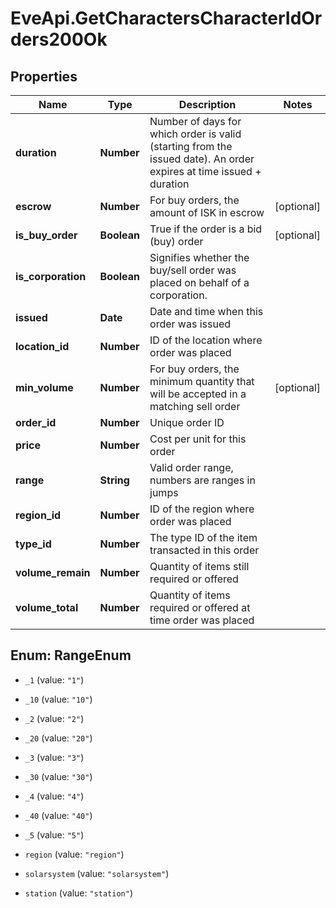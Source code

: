 # EveApi.GetCharactersCharacterIdOrders200Ok

## Properties
Name | Type | Description | Notes
------------ | ------------- | ------------- | -------------
**duration** | **Number** | Number of days for which order is valid (starting from the issued date). An order expires at time issued + duration | 
**escrow** | **Number** | For buy orders, the amount of ISK in escrow | [optional] 
**is_buy_order** | **Boolean** | True if the order is a bid (buy) order | [optional] 
**is_corporation** | **Boolean** | Signifies whether the buy/sell order was placed on behalf of a corporation. | 
**issued** | **Date** | Date and time when this order was issued | 
**location_id** | **Number** | ID of the location where order was placed | 
**min_volume** | **Number** | For buy orders, the minimum quantity that will be accepted in a matching sell order | [optional] 
**order_id** | **Number** | Unique order ID | 
**price** | **Number** | Cost per unit for this order | 
**range** | **String** | Valid order range, numbers are ranges in jumps | 
**region_id** | **Number** | ID of the region where order was placed | 
**type_id** | **Number** | The type ID of the item transacted in this order | 
**volume_remain** | **Number** | Quantity of items still required or offered | 
**volume_total** | **Number** | Quantity of items required or offered at time order was placed | 


<a name="RangeEnum"></a>
## Enum: RangeEnum


* `_1` (value: `"1"`)

* `_10` (value: `"10"`)

* `_2` (value: `"2"`)

* `_20` (value: `"20"`)

* `_3` (value: `"3"`)

* `_30` (value: `"30"`)

* `_4` (value: `"4"`)

* `_40` (value: `"40"`)

* `_5` (value: `"5"`)

* `region` (value: `"region"`)

* `solarsystem` (value: `"solarsystem"`)

* `station` (value: `"station"`)




